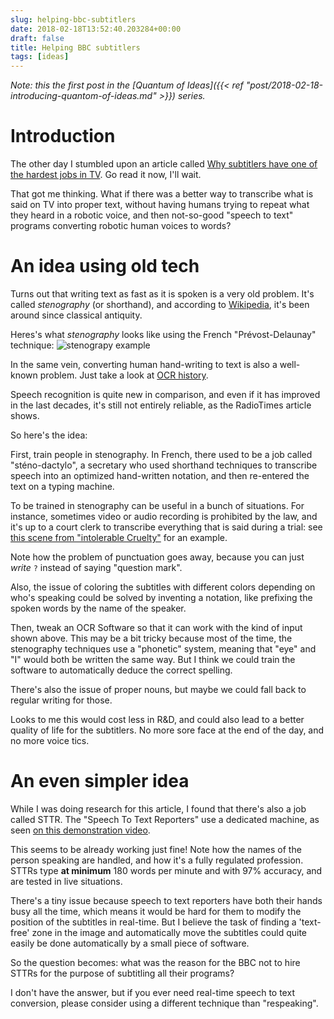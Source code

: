 ```yaml
---
slug: helping-bbc-subtitlers
date: 2018-02-18T13:52:40.203284+00:00
draft: false
title: Helping BBC subtitlers
tags: [ideas]
---
```


_Note: this the first post in the [Quantum of Ideas]({{< ref "post/2018-02-18-introducing-quantom-of-ideas.md" >}}) series._

# Introduction

The other day I stumbled upon an article called [Why subtitlers have one of the hardest jobs in TV](http://www.radiotimes.com/news/tv/2018-01-24/how-do-tv-subtitles-work/). Go read it now, I'll wait.

That got me thinking. What if there was a better way to transcribe what is said on TV into proper text, without having humans trying to repeat what they heard in a robotic voice, and then not-so-good "speech to text" programs converting robotic human voices to words?

<!--more-->

# An idea using old tech

Turns out that writing text as fast as it is spoken is a very old problem. It's called *stenography* (or shorthand), and according to [Wikipedia](https://en.wikipedia.org/wiki/Shorthand), it's been around since classical antiquity.

Heres's what *stenography* looks like using the French "Prévost-Delaunay" technique:
![stenograpy example](/pics/steno.png)

In the same vein, converting human hand-writing to text is also a well-known problem. Just take a look at [OCR history](https://en.wikipedia.org/wiki/Timeline_of_optical_character_recognition).

Speech recognition is quite new in comparison, and even if it has improved in the last decades, it's still not entirely reliable, as the RadioTimes article shows.

So here's the idea:

First, train people in stenography. In French, there used to be a job called "sténo-dactylo", a secretary who used shorthand techniques to transcribe speech into an optimized hand-written notation, and then re-entered the text on a typing machine.

To be trained in stenography can be useful in a bunch of situations. For instance, sometimes video or audio recording is prohibited by the law, and it's up to a court clerk to transcribe everything that is said during a trial: see [this scene from "intolerable Cruelty"](https://www.youtube.com/watch?v=BxQMT4R51Dk) for an example.

Note how the problem of punctuation goes away, because you can just *write* `?` instead of saying "question mark".

Also, the issue of coloring the subtitles with different colors depending on who's speaking could be solved by inventing a notation, like prefixing the spoken words by the name of the speaker.

Then, tweak an OCR Software so that it can work with the kind of input shown above. This may be a bit tricky because most of the time, the stenography techniques use a "phonetic" system, meaning that "eye" and "I" would both be written the same way. But I think we could train the software to automatically deduce the correct spelling.

There's also the issue of proper nouns, but maybe we could fall back to regular writing for those.

Looks to me this would cost less in R&D, and could also lead to a better quality of life for the subtitlers. No more sore face at the end of the day, and no more voice tics.


# An even simpler idea

While I was doing research for this article, I found that there's also a job called STTR. The "Speech To Text Reporters" use a dedicated machine, as seen [on this demonstration video](https://www.youtube.com/watch?v=egLLsM9wN50).

This seems to be already working just fine! Note how the names of the person speaking are handled, and how it's a fully regulated profession. STTRs type **at minimum** 180 words per minute and with 97% accuracy, and are tested in live situations.

There's a tiny issue because speech to text reporters have both their hands busy all the time, which means it would be hard for them to modify the position of the subtitles in real-time. But I believe the task of finding a 'text-free' zone in the image and automatically move the subtitles could quite easily be done automatically by a small piece of software.

So the question becomes: what was the reason for the BBC not to hire STTRs for the purpose of subtitling all their programs?

I don't have the answer, but if you ever need real-time speech to text conversion, please consider using a different technique than "respeaking".
